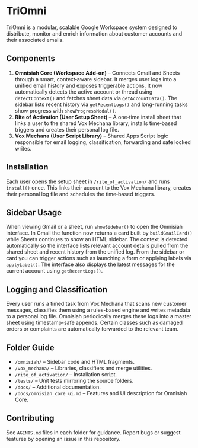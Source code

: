 # TriOmni

TriOmni is a modular, scalable Google Workspace system designed to distribute, monitor and enrich information about customer accounts and their associated emails.

## Components

1. **Omnisiah Core (Workspace Add‑on)** – Connects Gmail and Sheets through a smart, context‑aware sidebar. It merges user logs into a unified email history and exposes triggerable actions. It now automatically detects the active account or thread using `detectContext()` and fetches sheet data via `getAccountData()`. The sidebar lists recent history via `getRecentLogs()` and long-running tasks show progress with `showProgressModal()`.
2. **Rite of Activation (User Setup Sheet)** – A one‑time install sheet that links a user to the shared Vox Mechana library, installs time‑based triggers and creates their personal log file.
3. **Vox Mechana (User Script Library)** – Shared Apps Script logic responsible for email logging, classification, forwarding and safe locked writes.

## Installation

Each user opens the setup sheet in `/rite_of_activation/` and runs `install()` once. This links their account to the Vox Mechana library, creates their personal log file and schedules the time‑based triggers.

## Sidebar Usage

When viewing Gmail or a sheet, run `showSidebar()` to open the Omnisiah interface. In Gmail the function now returns a card built by `buildGmailCard()` while Sheets continues to show an HTML sidebar. The context is detected automatically so the interface lists relevant account details pulled from the shared sheet and recent history from the unified log. From the sidebar or card you can trigger actions such as launching a form or applying labels via `applyLabel()`. The interface also displays the latest messages for the current account using `getRecentLogs()`.

## Logging and Classification

Every user runs a timed task from Vox Mechana that scans new customer messages, classifies them using a rules-based engine and writes metadata to a personal log file. Omnisiah periodically merges these logs into a master sheet using timestamp-safe appends. Certain classes such as damaged orders or complaints are automatically forwarded to the relevant team.

## Folder Guide

- `/omnisiah/` – Sidebar code and HTML fragments.
- `/vox_mechana/` – Libraries, classifiers and merge utilities.
- `/rite_of_activation/` – Installation script.
- `/tests/` – Unit tests mirroring the source folders.
- `/docs/` – Additional documentation.
- `/docs/omnisiah_core_ui.md` – Features and UI description for Omnisiah Core.

## Contributing

See `AGENTS.md` files in each folder for guidance. Report bugs or suggest features by opening an issue in this repository.
